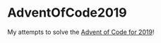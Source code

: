 # AdventOfCode2019

My attempts to solve the [Advent of Code for 2019](https://adventofcode.com/2019/)!
